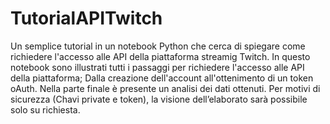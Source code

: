 # TutorialAPITwitch
Un semplice tutorial in un notebook Python che cerca di spiegare come richiedere l'accesso alle API della piattaforma streamig Twitch.
In questo notebook sono illustrati tutti i passaggi per richiedere l'accesso alle API della piattaforma; Dalla creazione dell'account all'ottenimento di un token oAuth.
Nella parte finale è presente un analisi dei dati ottenuti.
Per motivi di sicurezza (Chavi private e token), la visione dell’elaborato sarà possibile solo su richiesta.
